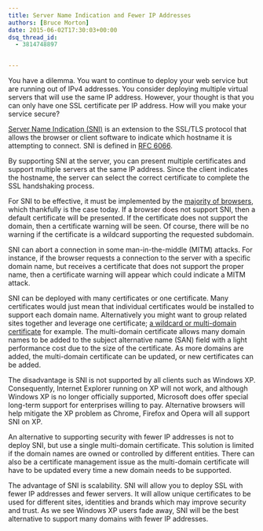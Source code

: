 ```yaml
---
title: Server Name Indication and Fewer IP Addresses
authors: [Bruce Morton]
date: 2015-06-02T17:30:03+00:00
dsq_thread_id:
  - 3814748897


---
```

You have a dilemma. You want to continue to deploy your web service but are running out of IPv4 addresses. You consider deploying multiple virtual servers that will use the same IP address. However, your thought is that you can only have one SSL certificate per IP address. How will you make your service secure?

[Server Name Indication (SNI)][1] is an extension to the SSL/TLS protocol that allows the browser or client software to indicate which hostname it is attempting to connect. SNI is defined in [RFC 6066][2].

By supporting SNI at the server, you can present multiple certificates and support multiple servers at the same IP address. Since the client indicates the hostname, the server can select the correct certificate to complete the SSL handshaking process.

For SNI to be effective, it must be implemented by the [majority of browsers][3], which thankfully is the case today. If a browser does not support SNI, then a default certificate will be presented. If the certificate does not support the domain, then a certificate warning will be seen. Of course, there will be no warning if the certificate is a wildcard supporting the requested subdomain.

SNI can abort a connection in some man-in-the-middle (MITM) attacks. For instance, if the browser requests a connection to the server with a specific domain name, but receives a certificate that does not support the proper name, then a certificate warning will appear which could indicate a MITM attack.

SNI can be deployed with many certificates or one certificate. Many certificates would just mean that individual certificates would be installed to support each domain name. Alternatively you might want to group related sites together and leverage one certificate; [a wildcard or multi-domain certificate][4] for example. The multi-domain certificate allows many domain names to be added to the subject alternative name (SAN) field with a light performance cost due to the size of the certificate. As more domains are added, the multi-domain certificate can be updated, or new certificates can be added.

The disadvantage is SNI is not supported by all clients such as Windows XP. Consequently, Internet Explorer running on XP will not work, and although Windows XP is no longer officially supported, Microsoft does offer special long-term support for enterprises willing to pay. Alternative browsers will help mitigate the XP problem as Chrome, Firefox and Opera will all support SNI on XP.

An alternative to supporting security with fewer IP addresses is not to deploy SNI, but use a single multi-domain certificate. This solution is limited if the domain names are owned or controlled by different entities. There can also be a certificate management issue as the multi-domain certificate will have to be updated every time a new domain needs to be supported.

The advantage of SNI is scalability. SNI will allow you to deploy SSL with fewer IP addresses and fewer servers. It will allow unique certificates to be used for different sites, identities and brands which may improve security and trust. As we see Windows XP users fade away, SNI will be the best alternative to support many domains with fewer IP addresses.

 [1]: https://en.wikipedia.org/wiki/Server_Name_Indication
 [2]: https://tools.ietf.org/html/rfc6066#section-3
 [3]: https://en.wikipedia.org/wiki/Server_Name_Indication#Implementation
 [4]: https://casecurity.org/2014/02/26/pros-and-cons-of-single-domain-multi-domain-and-wildcard-certificates/